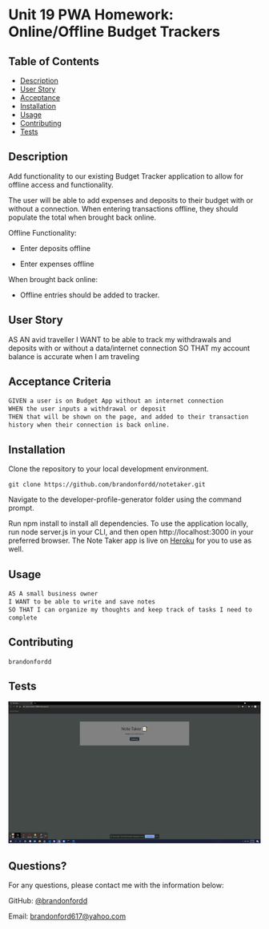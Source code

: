 # Unit 19 PWA Homework: Online/Offline Budget Trackers

## Table of Contents
* [Description](#description)
* [User Story](#user-story)
* [Acceptance](#acceptance)
* [Installation](#installation)
* [Usage](#usage)
* [Contributing](#contributing)
* [Tests](#tests)

## Description

Add functionality to our existing Budget Tracker application to allow for offline access and functionality.

The user will be able to add expenses and deposits to their budget with or without a connection. When entering transactions offline, they should populate the total when brought back online.

Offline Functionality:

  * Enter deposits offline

  * Enter expenses offline

When brought back online:

  * Offline entries should be added to tracker.

## User Story

AS AN avid traveller
I WANT to be able to track my withdrawals and deposits with or without a data/internet connection
SO THAT my account balance is accurate when I am traveling

## Acceptance Criteria

```
GIVEN a user is on Budget App without an internet connection
WHEN the user inputs a withdrawal or deposit
THEN that will be shown on the page, and added to their transaction history when their connection is back online.

```
## Installation
Clone the repository to your local development environment.
```
git clone https://github.com/brandonfordd/notetaker.git
```
Navigate to the developer-profile-generator folder using the command prompt.

Run npm install to install all dependencies. To use the application locally, run node server.js in your CLI, 
and then open http://localhost:3000 in your preferred browser. The Note Taker app is live on 
[Heroku](https://intense-retreat-13384.herokuapp.com/) for you to use as well.

## Usage 
```
AS A small business owner
I WANT to be able to write and save notes
SO THAT I can organize my thoughts and keep track of tasks I need to complete
```

## Contributing
```
brandonfordd
```
## Tests
![GIF](https://github.com/brandonfordd/notetaker/blob/main/public/assets/gifs/notetaker_preview.gif?raw=true)

## Questions?
For any questions, please contact me with the information below:

GitHub: [@brandonfordd](https://api.github.com/users/brandonfordd)

Email: brandonford617@yahoo.com
  